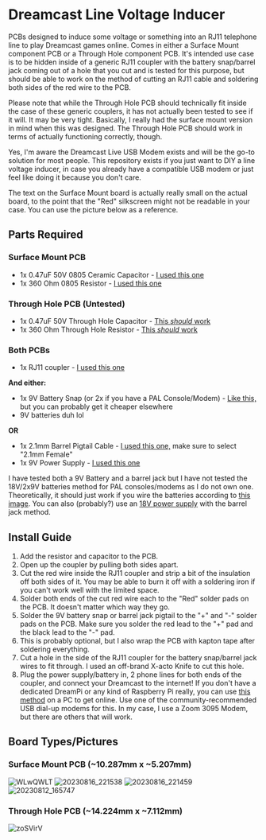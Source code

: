 # Dreamcast Line Voltage Inducer
PCBs designed to induce some voltage or something into an RJ11 telephone line to play Dreamcast games online. Comes in either a Surface Mount component PCB or a Through Hole component PCB. It's intended use case is to be hidden inside of a generic RJ11 coupler with the battery snap/barrel jack coming out of a hole that you cut and is tested for this purpose, but should be able to work on the method of cutting an RJ11 cable and soldering both sides of the red wire to the PCB.

Please note that while the Through Hole PCB should technically fit inside the case of these generic couplers, it has not actually been tested to see if it will. It may be very tight. Basically, I really had the surface mount version in mind when this was designed. The Through Hole PCB should work in terms of actually functioning correctly, though.

Yes, I'm aware the Dreamcast Live USB Modem exists and will be the go-to solution for most people. This repository exists if you just want to DIY a line voltage inducer, in case you already have a compatible USB modem or just feel like doing it because you don't care.

The text on the Surface Mount board is actually really small on the actual board, to the point that the "Red" silkscreen might not be readable in your case. You can use the picture below as a reference.
## Parts Required
### Surface Mount PCB
- 1x 0.47uF 50V 0805 Ceramic Capacitor - [I used this one](https://www.digikey.com/en/products/detail/samsung-electro-mechanics/CL21B474KBFNNNG/3894539)
- 1x 360 Ohm 0805 Resistor - [I used this one](https://www.digikey.com/en/products/detail/yageo/RC0805FR-07360RL/727886)
### Through Hole PCB (Untested)
- 1x 0.47uF 50V Through Hole Capacitor - [This *should* work](https://www.digikey.com/en/products/detail/w%C3%BCrth-elektronik/860010672004/5726903)
- 1x 360 Ohm Through Hole Resistor - [This *should* work](https://www.digikey.com/en/products/detail/stackpole-electronics-inc/CF18JT360R/1741690)
### Both PCBs
- 1x RJ11 coupler - [I used this one](https://www.amazon.com/dp/B09KX17R23?psc=1&)

**And either:**
- 1x 9V Battery Snap (or 2x if you have a PAL Console/Modem) - [Like this,](https://www.amazon.com/Battery-Connector-Plastic-Experiment-Equipment/dp/B08SL9X2YC) but you can probably get it cheaper elsewhere
- 9V batteries duh lol

**OR**

- 1x 2.1mm Barrel Pigtail Cable - [I used this one,](https://www.ledsupply.com/accessories/dc-barrel-plug-pigtail-cable) make sure to select "2.1mm Female"
- 1x 9V Power Supply - [I used this one](https://www.amazon.com/dp/B0BLYS33ZP)

I have tested both a 9V Battery and a barrel jack but I have not tested the 18V/2x9V batteries method for PAL consoles/modems as I do not own one. Theoretically, it should just work if you wire the batteries according to [this image](https://www.segasaturnshiro.com/wp-content/uploads/2022/06/LVI-PAL-1024x819.jpg). You can also (probably?) use an [18V power supply](https://www.amazon.co.uk/TKDY-Supply-Adapter-Electronics-Positive-Black/dp/B0BRPKVB5P/ref=sr_1_3?crid=2C0WTNA4J7N3&keywords=18v+power+supply&qid=1692327609&sprefix=18v+power+supp%2Caps%2C270&sr=8-3) with the barrel jack method.
## Install Guide
1. Add the resistor and capacitor to the PCB.
2. Open up the coupler by pulling both sides apart.
3. Cut the red wire inside the RJ11 coupler and strip a bit of the insulation off both sides of it. You may be able to burn it off with a soldering iron if you can't work well with the limited space.
4. Solder both ends of the cut red wire each to the "Red" solder pads on the PCB. It doesn't matter which way they go.
5. Solder the 9V battery snap or barrel jack pigtail to the "+" and "-" solder pads on the PCB. Make sure you solder the red lead to the "+" pad and the black lead to the "-" pad.
6. This is probably optional, but I also wrap the PCB with kapton tape after soldering everything.
7. Cut a hole in the side of the RJ11 coupler for the battery snap/barrel jack wires to fit through. I used an off-brand X-acto Knife to cut this hole.
8. Plug the power supply/battery in, 2 phone lines for both ends of the coupler, and connect your Dreamcast to the internet! If you don't have a dedicated DreamPi or any kind of Raspberry Pi really, you can use [this method](https://www.dreamcast-talk.com/forum/viewtopic.php?t=12731) on a PC to get online. Use one of the community-recommended USB dial-up modems for this. In my case, I use a Zoom 3095 Modem, but there are others that will work.

## Board Types/Pictures

### Surface Mount PCB (~10.287mm x ~5.207mm)
![WLwQWLT](https://github.com/joshman196/Dreamcast-Line-Voltage-Inducer/assets/114156648/7385febe-156f-481f-be75-710efa6102c5)
![20230816_221538](https://github.com/joshman196/Dreamcast-Line-Voltage-Inducer/assets/114156648/e033147f-3bba-42b8-867b-b44a83a18f96)
![20230816_221459](https://github.com/joshman196/Dreamcast-Line-Voltage-Inducer/assets/114156648/0a040784-087d-47ef-89cf-df0fc1243408)
![20230812_165747](https://github.com/joshman196/Dreamcast-Line-Voltage-Inducer/assets/114156648/a589aa6d-1d60-4130-9684-163ea989bfdc)

### Through Hole PCB (~14.224mm x ~7.112mm)
![zoSVirV](https://github.com/joshman196/Dreamcast-Line-Voltage-Inducer/assets/114156648/812123d8-5999-4744-a643-89d6e8038d44)
